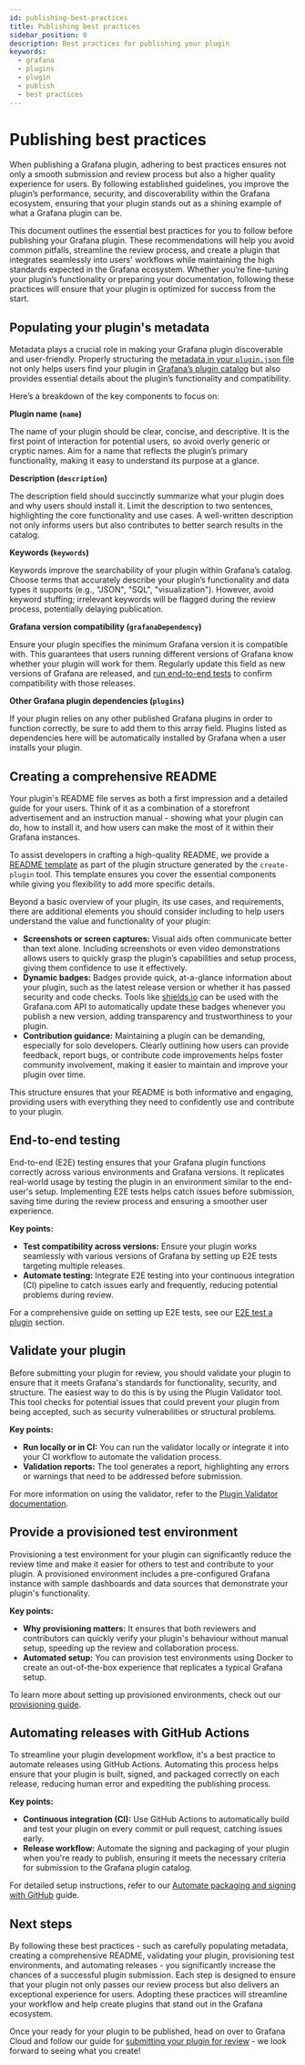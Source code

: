```yaml
---
id: publishing-best-practices
title: Publishing best practices
sidebar_position: 0
description: Best practices for publishing your plugin
keywords:
  - grafana
  - plugins
  - plugin
  - publish
  - best practices
---
```


# Publishing best practices

When publishing a Grafana plugin, adhering to best practices ensures not only a smooth submission and review process but also a higher quality experience for users. By following established guidelines, you improve the plugin’s performance, security, and discoverability within the Grafana ecosystem, ensuring that your plugin stands out as a shining example of what a Grafana plugin can be.

This document outlines the essential best practices for you to follow before publishing your Grafana plugin. These recommendations will help you avoid common pitfalls, streamline the review process, and create a plugin that integrates seamlessly into users' workflows while maintaining the high standards expected in the Grafana ecosystem. Whether you’re fine-tuning your plugin’s functionality or preparing your documentation, following these practices will ensure that your plugin is optimized for success from the start.

## Populating your plugin's metadata

Metadata plays a crucial role in making your Grafana plugin discoverable and user-friendly. Properly structuring the [metadata in your `plugin.json` file](../reference/metadata.md) not only helps users find your plugin in [Grafana’s plugin catalog](https://grafana.com/grafana/plugins/) but also provides essential details about the plugin’s functionality and compatibility.

Here’s a breakdown of the key components to focus on:

**Plugin name (`name`)**

The name of your plugin should be clear, concise, and descriptive. It is the first point of interaction for potential users, so avoid overly generic or cryptic names. Aim for a name that reflects the plugin’s primary functionality, making it easy to understand its purpose at a glance.

**Description (`description`)**

The description field should succinctly summarize what your plugin does and why users should install it. Limit the description to two sentences, highlighting the core functionality and use cases. A well-written description not only informs users but also contributes to better search results in the catalog.

**Keywords (`keywords`)**

Keywords improve the searchability of your plugin within Grafana’s catalog. Choose terms that accurately describe your plugin’s functionality and data types it supports (e.g., "JSON", "SQL", "visualization"). However, avoid keyword stuffing; irrelevant keywords will be flagged during the review process, potentially delaying publication.

**Grafana version compatibility (`grafanaDependency`)**

Ensure your plugin specifies the minimum Grafana version it is compatible with. This guarantees that users running different versions of Grafana know whether your plugin will work for them. Regularly update this field as new versions of Grafana are released, and [run end-to-end tests](../e2e-test-a-plugin/introduction.md) to confirm compatibility with those releases.

**Other Grafana plugin dependencies (`plugins`)**

If your plugin relies on any other published Grafana plugins in order to function correctly, be sure to add them to this array field. Plugins listed as dependencies here will be automatically installed by Grafana when a user installs your plugin.

## Creating a comprehensive README

Your plugin's README file serves as both a first impression and a detailed guide for your users. Think of it as a combination of a storefront advertisement and an instruction manual - showing what your plugin can do, how to install it, and how users can make the most of it within their Grafana instances.

To assist developers in crafting a high-quality README, we provide a [README template](https://raw.githubusercontent.com/grafana/plugin-tools/main/packages/create-plugin/templates/common/src/README.md) as part of the plugin structure generated by the `create-plugin` tool. This template ensures you cover the essential components while giving you flexibility to add more specific details.

Beyond a basic overview of your plugin, its use cases, and requirements, there are additional elements you should consider including to help users understand the value and functionality of your plugin:

- **Screenshots or screen captures:** Visual aids often communicate better than text alone. Including screenshots or even video demonstrations allows users to quickly grasp the plugin’s capabilities and setup process, giving them confidence to use it effectively.
- **Dynamic badges:** Badges provide quick, at-a-glance information about your plugin, such as the latest release version or whether it has passed security and code checks. Tools like [shields.io](https://shields.io/) can be used with the Grafana.com API to automatically update these badges whenever you publish a new version, adding transparency and trustworthiness to your plugin.
- **Contribution guidance:** Maintaining a plugin can be demanding, especially for solo developers. Clearly outlining how users can provide feedback, report bugs, or contribute code improvements helps foster community involvement, making it easier to maintain and improve your plugin over time.

This structure ensures that your README is both informative and engaging, providing users with everything they need to confidently use and contribute to your plugin.

## End-to-end testing

End-to-end (E2E) testing ensures that your Grafana plugin functions correctly across various environments and Grafana versions. It replicates real-world usage by testing the plugin in an environment similar to the end-user's setup. Implementing E2E tests helps catch issues before submission, saving time during the review process and ensuring a smoother user experience.

**Key points:**

- **Test compatibility across versions:** Ensure your plugin works seamlessly with various versions of Grafana by setting up E2E tests targeting multiple releases.
- **Automate testing:** Integrate E2E testing into your continuous integration (CI) pipeline to catch issues early and frequently, reducing potential problems during review.

For a comprehensive guide on setting up E2E tests, see our [E2E test a plugin](../e2e-test-a-plugin/introduction.md) section.

## Validate your plugin

Before submitting your plugin for review, you should validate your plugin to ensure that it meets Grafana's standards for functionality, security, and structure. The easiest way to do this is by using the Plugin Validator tool. This tool checks for potential issues that could prevent your plugin from being accepted, such as security vulnerabilities or structural problems.

**Key points:**

- **Run locally or in CI:** You can run the validator locally or integrate it into your CI workflow to automate the validation process.
- **Validation reports:** The tool generates a report, highlighting any errors or warnings that need to be addressed before submission.

For more information on using the validator, refer to the [Plugin Validator documentation](https://github.com/grafana/plugin-validator).

## Provide a provisioned test environment

Provisioning a test environment for your plugin can significantly reduce the review time and make it easier for others to test and contribute to your plugin. A provisioned environment includes a pre-configured Grafana instance with sample dashboards and data sources that demonstrate your plugin's functionality.

**Key points:**

- **Why provisioning matters:** It ensures that both reviewers and contributors can quickly verify your plugin's behaviour without manual setup, speeding up the review and collaboration process.
- **Automated setup:** You can provision test environments using Docker to create an out-of-the-box experience that replicates a typical Grafana setup.

To learn more about setting up provisioned environments, check out our [provisioning guide](../publish-a-plugin/provide-test-environment.md).

## Automating releases with GitHub Actions

To streamline your plugin development workflow, it's a best practice to automate releases using GitHub Actions. Automating this process helps ensure that your plugin is built, signed, and packaged correctly on each release, reducing human error and expediting the publishing process.

**Key points:**

- **Continuous integration (CI):** Use GitHub Actions to automatically build and test your plugin on every commit or pull request, catching issues early.
- **Release workflow:** Automate the signing and packaging of your plugin when you're ready to publish, ensuring it meets the necessary criteria for submission to the Grafana plugin catalog.

For detailed setup instructions, refer to our [Automate packaging and signing with GitHub](../publish-a-plugin/build-automation.md) guide.

## Next steps

By following these best practices - such as carefully populating metadata, creating a comprehensive README, validating your plugin, provisioning test environments, and automating releases - you significantly increase the chances of a successful plugin submission. Each step is designed to ensure that your plugin not only passes our review process but also delivers an exceptional experience for users. Adopting these practices will streamline your workflow and help create plugins that stand out in the Grafana ecosystem.

Once your ready for your plugin to be published, head on over to Grafana Cloud and follow our guide for [submitting your plugin for review](../publish-a-plugin/publish-or-update-a-plugin.md) - we look forward to seeing what you create!
